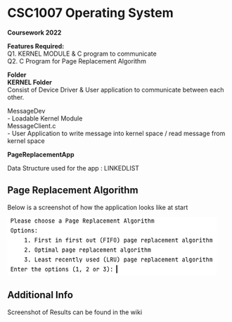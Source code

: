 # CSC1007 Operating System

**Coursework 2022**

**Features Required:**<br/>
Q1. KERNEL MODULE & C program to communicate<br/>
Q2. C Program for Page Replacement Algorithm<br/>

**Folder**
<br>**KERNEL Folder**
<br>Consist of Device Driver & User application to communicate between each other.

MessageDev
<br> - Loadable Kernel Module
<br> MessageClient.c
<br> - User Application to write message into kernel space / read message from kernel space

**PageReplacementApp**

Data Structure used for the app : LINKEDLIST

## Page Replacement Algorithm
Below is a screenshot of how the application looks like at start

![img.png](pagereplacement1.png)


## Additional Info

Screenshot of Results can be found in the wiki
